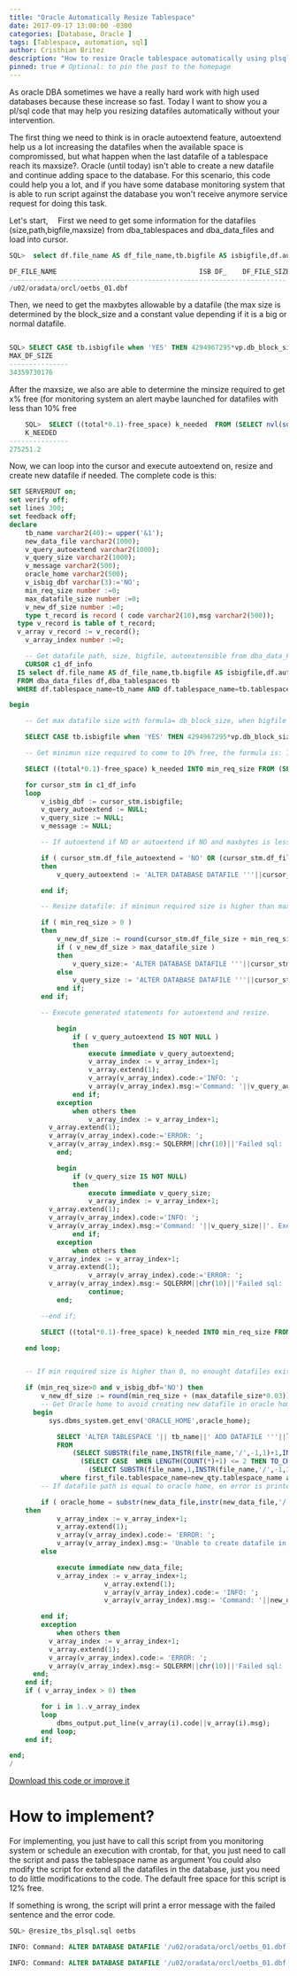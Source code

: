 ```yaml
---
title: "Oracle Automatically Resize Tablespace"
date: 2017-09-17 13:00:00 -0300
categories: [Database, Oracle ]
tags: [Tablespace, automation, sql]
author: Cristhian Britez
description: "How to resize Oracle tablespace automatically using plsql"
pinned: true # Optional: to pin the post to the homepage
---
```

As oracle DBA sometimes we have a really hard work with high used databases because these increase so fast. Today I want to show you a pl/sql code that may help you resizing datafiles automatically without your intervention.

The first thing we need to think is in oracle autoextend feature, autoextend help us a lot increasing the datafiles when the available space is compromissed, but what happen when the last datafile of a tablespace reach its maxsize?. Oracle (until today) isn't able to create a new datafile and continue adding space to the database. For this scenario, this code could help you a lot, and if you have some database monitoring system that is able to run script against the database you won't receive anymore service request for doing this task.

Let's start,
 First we need to get some information for the datafiles (size,path,bigfile,maxsize) from dba_tablespaces and dba_data_files and load into cursor.

```sql
SQL>  select df.file_name AS df_file_name,tb.bigfile AS isbigfile,df.autoextensible AS df_file_autoextend,bytes AS df_file_size,df.maxbytes maxbytes FROM dba_data_files df,dba_tablespaces tb WHERE df.tablespace_name=:tb_name AND df.tablespace_name=tb.tablespace_name;

DF_FILE_NAME                                    ISB DF_    DF_FILE_SIZE        MAXBYTES
---------------------------------------------------------------------- --- --- --------------- ---------------
/u02/oradata/orcl/oetbs_01.dbf                                         NO  NO        524288000               0
```

Then, we need to get the maxbytes allowable by a datafile (the max size is determined by the block_size and a constant value depending if it is a big or normal datafile.

```sql

SQL> SELECT CASE tb.isbigfile when 'YES' THEN 4294967295*vp.db_block_size ELSE 4194303*vp.db_block_size END AS max_df_size  FROM (SELECT value db_block_size FROM v$parameter WHERE name='db_block_size')vp,(SELECT bigfile AS isbigfile FROM dba_tablespaces WHERE tablespace_name=:tb_name) tb;
MAX_DF_SIZE
---------------
34359730176
```

After the maxsize, we also are able to determine the minsize required to get x% free (for monitoring system an alert maybe launched for datafiles with less than 10% free

```SQL
	SQL>  SELECT ((total*0.1)-free_space) k_needed  FROM (SELECT nvl(sum(bytes),0) total FROM dba_data_files WHERE tablespace_name=:tb_name GROUP BY tablespace_name)df,(SELECT CASE count(dba_fs.file_id)  WHEN 0 THEN (SELECT nvl(dba_df.user_bytes-dba_s.bytes,0) from (select sum(user_bytes) user_bytes from dba_data_files where tablespace_name=:tb_name group by tablespace_name)dba_df,(select sum(bytes) bytes from dba_segments where tablespace_name=:tb_name group by tablespace_name) dba_s) ELSE (SELECT nvl(sum(bytes),0) FROM dba_free_space WHERE tablespace_name=:tb_name GROUP BY tablespace_name) END AS free_space from dba_data_files dba_df full outer join dba_free_space dba_fs using(tablespace_name) where tablespace_name=:tb_name group by tablespace_name) ds;
	K_NEEDED
---------------
275251.2
```


Now, we can loop into the cursor and execute autoextend on, resize and create new datafile if needed. The complete code is this:

```SQL
SET SERVEROUT on;
set verify off;
set lines 300;
set feedback off;
declare
	tb_name varchar2(40):= upper('&1');
	new_data_file varchar2(1000);
	v_query_autoextend varchar2(1000);
	v_query_size varchar2(1000);
	v_message varchar2(500);
	oracle_home varchar2(500);
	v_isbig_dbf varchar(3):='NO';
	min_req_size number :=0;
	max_datafile_size number :=0;
	v_new_df_size number :=0;
	type t_record is record ( code varchar2(10),msg varchar2(500));
  type v_record is table of t_record;
  v_array v_record := v_record();
	v_array_index number :=0;

	-- Get datafile path, size, bigfile, autoextensible from dba_data_Files
	CURSOR c1_df_info
  IS select df.file_name AS df_file_name,tb.bigfile AS isbigfile,df.autoextensible AS df_file_autoextend,bytes AS df_file_size,df.maxbytes maxbytes
  FROM dba_data_files df,dba_tablespaces tb
  WHERE df.tablespace_name=tb_name AND df.tablespace_name=tb.tablespace_name;

begin

	-- Get max datafile size with formula= db_block_size, when bigfile 4294967295*vp.db_block_size else 4194303*vp.db_block_size

	SELECT CASE tb.isbigfile when 'YES' THEN 4294967295*vp.db_block_size ELSE 4194303*vp.db_block_size END AS max_df_size INTO max_datafile_size FROM (SELECT value db_block_size FROM v$parameter WHERE name='db_block_size')vp,(SELECT bigfile AS isbigfile FROM dba_tablespaces WHERE tablespace_name=tb_name) tb;

	-- Get minimun size required to come to 10% free, the formula is: 10% from total size (dba_data_Files) - free_space (dba_free_space)

	SELECT ((total*0.1)-free_space) k_needed INTO min_req_size FROM (SELECT nvl(sum(bytes),0) total FROM dba_data_files WHERE tablespace_name=tb_name GROUP BY tablespace_name)df,(SELECT CASE count(dba_fs.file_id)  WHEN 0 THEN (SELECT nvl(dba_df.user_bytes-dba_s.bytes,0) from (select sum(user_bytes) user_bytes from dba_data_files where tablespace_name=tb_name group by tablespace_name)dba_df,(select sum(bytes) bytes from dba_segments where tablespace_name=tb_name group by tablespace_name) dba_s) ELSE (SELECT nvl(sum(bytes),0) FROM dba_free_space WHERE tablespace_name=tb_name GROUP BY tablespace_name) END AS free_space from dba_data_files dba_df full outer join dba_free_space dba_fs using(tablespace_name) where tablespace_name=tb_name group by tablespace_name) ds;

	for cursor_stm in c1_df_info
	loop
		v_isbig_dbf := cursor_stm.isbigfile;
		v_query_autoextend := NULL;
		v_query_size := NULL;
		v_message := NULL;

		-- If autoextend if NO or autoextend if NO and maxbytes is less than the maximum size expressed in megabytes, autoextend to unlimited.

		if ( cursor_stm.df_file_autoextend = 'NO' OR (cursor_stm.df_file_autoextend = 'YES' AND (trunc(cursor_stm.maxbytes/1048576) < trunc(max_datafile_size/1048576))))
		then
			v_query_autoextend := 'ALTER DATABASE DATAFILE '''||cursor_stm.df_file_name||''' AUTOEXTEND ON NEXT 16777216 MAXSIZE UNLIMITED';

		end if;

		-- Resize datafile: if minimun required size is higher than max datafile size, then increment the datafile to its max size else increment the required to get 12% free.

		if ( min_req_size > 0 )
		then
			v_new_df_size := round(cursor_stm.df_file_size + min_req_size + (cursor_stm.df_file_size*0.03));
			if ( v_new_df_size > max_datafile_size )
			then
				v_query_size:= 'ALTER DATABASE DATAFILE '''||cursor_stm.df_file_name||''' RESIZE '||to_char(max_datafile_size);
			else
				v_query_size := 'ALTER DATABASE DATAFILE '''||cursor_stm.df_file_name||''' RESIZE '||to_char(v_new_df_size);
			end if;
		end if;

		-- Execute generated statements for autoextend and resize.

			begin
				if ( v_query_autoextend IS NOT NULL )
				then
					execute immediate v_query_autoextend;
					v_array_index := v_array_index+1;
					v_array.extend(1);
					v_array(v_array_index).code:='INFO: ';
					v_array(v_array_index).msg:='Command: '||v_query_autoextend||'. Executed successfully';
				end if;
			exception
				when others then
					v_array_index := v_array_index+1;
          v_array.extend(1);
          v_array(v_array_index).code:='ERROR: ';
          v_array(v_array_index).msg:= SQLERRM||chr(10)||'Failed sql: '||v_query_autoextend;
			end;

			begin
				if (v_query_size IS NOT NULL)
				then
					execute immediate v_query_size;
					v_array_index := v_array_index+1;
          v_array.extend(1);
          v_array(v_array_index).code:='INFO: ';
          v_array(v_array_index).msg:='Command: '||v_query_size||'. Executed successfully';
				end if;
			exception
				when others then
          v_array_index := v_array_index+1;
          v_array.extend(1);
					v_array(v_array_index).code:='ERROR: ';
          v_array(v_array_index).msg:= SQLERRM||chr(10)||'Failed sql: '||v_query_size;
					continue;
			end;

		--end if;

		SELECT ((total*0.1)-free_space) k_needed INTO min_req_size FROM (SELECT nvl(sum(bytes),0) total FROM dba_data_files WHERE tablespace_name=tb_name GROUP BY tablespace_name)df,(SELECT CASE count(dba_fs.file_id)  WHEN 0 THEN (SELECT nvl(dba_df.user_bytes-dba_s.bytes,0) from (select sum(user_bytes) user_bytes from dba_data_files where tablespace_name=tb_name group by tablespace_name)dba_df,(select sum(bytes) bytes from dba_segments where tablespace_name=tb_name group by tablespace_name) dba_s) ELSE (SELECT nvl(sum(bytes),0) FROM dba_free_space WHERE tablespace_name=tb_name GROUP BY tablespace_name) END AS free_space from dba_data_files dba_df full outer join dba_free_space dba_fs using(tablespace_name) where tablespace_name=tb_name group by tablespace_name) ds;

	end loop;


	-- If min required size is higher than 0, no enought datafiles exits and a new one is created.

	if (min_req_size>0 and v_isbig_dbf='NO') then
		v_new_df_size := round(min_req_size + (max_datafile_size*0.03));
		-- Get Oracle home to avoid creating new datafile in oracle home
	  begin
		  sys.dbms_system.get_env('ORACLE_HOME',oracle_home);

		    SELECT 'ALTER TABLESPACE '|| tb_name||' ADD DATAFILE '''||last_data_file||CASE INSTR(first_data_file,'_',-1,1) WHEN 0 THEN first_data_file ELSE  SUBSTR(first_data_file,1,INSTR(first_data_file,'_',-1,1)-1) END||'_'||TRIM(new_qty.new_qty)||'.dbf'' SIZE '|| v_new_df_size ||' AUTOEXTEND ON NEXT 4194304 MAXSIZE UNLIMITED'as new_df_name into new_data_file
		    FROM
		        (SELECT SUBSTR(file_name,INSTR(file_name,'/',-1,1)+1,INSTR(file_name,'.dbf',-1,1) - INSTR(file_name,'/',-1,1)-1) first_data_file,tablespace_name FROM dba_data_files d WHERE tablespace_name=tb_name AND file_id=(SELECT MIN(file_id) FROM dba_Data_files WHERE tablespace_name=tb_name)) first_file,
		          (SELECT CASE  WHEN LENGTH(COUNT(*)+1) <= 2 THEN TO_CHAR(COUNT(*)+1,'00') ELSE TO_CHAR(COUNT(*)+1,'000') END as new_qty,tablespace_name FROM dba_data_files WHERE tablespace_name=tb_name group by tablespace_name) new_qty,
		            (SELECT SUBSTR(file_name,1,INSTR(file_name,'/',-1,1)) last_data_file,tablespace_name FROM dba_data_files WHERE tablespace_name=tb_name AND file_id=(SELECT MAX(file_id) FROM dba_data_files WHERE tablespace_name=tb_name))last_file
		     where first_file.tablespace_name=new_qty.tablespace_name and first_file.tablespace_name=last_file.tablespace_name;
		-- If datafile path is equal to oracle home, en error is printed, else a new datafile is created.

		if ( oracle_home = substr(new_data_file,instr(new_data_file,'/',1),instr(new_data_file,'/',-1)-instr(new_data_file,'/',1)))
    then
			v_array_index := v_array_index+1;
			v_array.extend(1);
			v_array(v_array_index).code:= 'ERROR: ';
			v_array(v_array_index).msg:= 'Unable to create datafile in ORACLE_HOME:'||oracle_home||chr(10)||'Failed sql: '||new_data_file;
		else

			execute immediate new_data_file;
			v_array_index := v_array_index+1;
                        v_array.extend(1);
                        v_array(v_array_index).code:= 'INFO: ';
                        v_array(v_array_index).msg:= 'Command: '||new_data_file||'. Executed successfully';

		end if;
	    exception
			when others then
          v_array_index := v_array_index+1;
          v_array.extend(1);
          v_array(v_array_index).code:= 'ERROR: ';
          v_array(v_array_index).msg:= SQLERRM||chr(10)||'Failed sql: '||new_data_file;
      end;
	end if;
	if ( v_array_index > 0) then

		for i in 1..v_array_index
		loop
			dbms_output.put_line(v_array(i).code||v_array(i).msg);
		end loop;
	end if;

end;
/
```

[Download this code or improve it](https://github.com/cbritezm/cbritezm/blob/master/resize_tablespace_plsql.sq)

# How to implement?

For implementing, you just have to call this script from you monitoring system or schedule an execution with crontab, for that, you just need to call the script and pass the tablespace name as argument You could also modify the script for extend all the datafiles in the database, just you need to do little modifications to the code. The default free space for this script is 12% free.

If something is wrong, the script will print a error message with the failed sentence and the error code.
```sql
SQL> @resize_tbs_plsql.sql oetbs

INFO: Command: ALTER DATABASE DATAFILE '/u02/oradata/orcl/oetbs_01.dbf' AUTOEXTEND ON NEXT 16777216 MAXSIZE UNLIMITED. Executed successfully

INFO: Command: ALTER DATABASE DATAFILE '/u02/oradata/orcl/oetbs_01.dbf' RESIZE 13235651. Executed successfully
```
